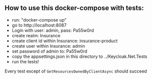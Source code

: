 ## How to use this docker-compose with tests:

* run: "docker-compose up"
* go to http://localhost:8087
* Login with user: admin, pass: Pa55w0rd
* create realm: Insurance
* create client id within Insurance: insurance-product
* create user within Insurance: admin
* set password of admin to: Pa55w0rd
* copy the appsettings.json in this directory to ../Keycloak.Net.Tests
* run the tests!

Every test except of `GetResourcesOwnedByClientAsync` should succeed
